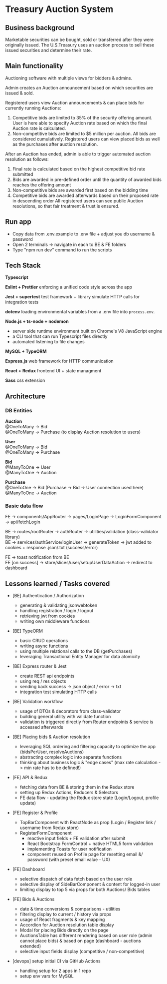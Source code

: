 # Treasury Auction System

## Business background
Marketable securities can be bought, sold or transferred after they were originally issued. The U.S.Treasury uses an auction process to sell these issued securities and determine their rate.


## Main functionality
Auctioning software with multiple views for bidders & admins.

Admin creates an Auction announcement based on which securities are issued & sold. 

Registered users view Auction announcements & can place bids for currently running Auctions:
1. Competitive bids are limited to 35% of the security offering amount. User is here able to specify Auction rate based on which the final Auction rate is calculated.  
2. Non-competitive bids are limited to $5 million per auction. 
All bids are considered cumulatively. Registered users can view placed bids as well as the purchases after auction resolution.

After an Auction has ended, admin is able to trigger automated auction resolution as follows:
1. Final rate is calculated based on the highest competitive bid rate submitted
2. Bids are awarded in pre-defined order until the quantity of awarded bids reaches the offering amount
3. Non-competitive bids are awarded first based on the bidding time 
4. Competitive bids are awarded afterwards based on their proposed rate in descending order
All registered users can see public Auction resolutions, so that fair treatment & trust is ensured.


## Run app
* Copy data from .env.example to .env file + adjust you db username & password
* Open 2 terminals -> navigate in each to BE & FE folders
* Type "npm run dev" command to run the scripts


## Tech Stack
**Typescript**

**Eslint + Prettier**
enforcing a unified code style across the app

**Jest + supertest**
test framework + library simulate HTTP calls for integration tests

**dotenv**
loading environmental variables from a .env file into `process.env`.

**Node.js + ts-node + nodemon**
- server side runtime environment built on Chrome's V8 JavaScript engine
- a CLI tool that can run Typescript files directly
- automated listening to file changes

**MySQL + TypeORM**

**Express.js**
web framework for HTTP communication

**React + Redux**
frontend UI + state managment

**Sass**
css extension


## Architecture
### DB Entities
**Auction**\
    @OneToMany -> Bid\
    @OneToMany -> Purchase (to display Auction resolution to users)

**User**\
    @OneToMany -> Bid\
    @OneToMany -> Purchase

**Bid**\
    @ManyToOne -> User\
    @ManyToOne -> Auction

**Purchase**\
    @OneToOne -> Bid (Purchase -> Bid -> User connection used here)\
    @ManyToOne -> Auction

### Basic data flow
FE -> components/AppRouter -> pages/LoginPage -> LoginFormComponent -> api/fetchLogin

BE -> routes/rootRouter -> authRouter -> utilities/validation (class-validator library)\
BE -> services/authService/loginUser -> generateToken -> jwt added to cookies + response .json/.txt (success/error)

FE -> toast notification from BE\
FE [on success] -> store/slices/user/setupUserDataAction -> redirect to dashboard


## Lessons learned / Tasks covered 
* [BE] Authentication / Authorization
    - generating & validating jsonwebtoken
    - handling registration / login / logout
    - retrieving jwt from cookies
    - writing own middleware functions

* [BE] TypeORM
    - basic CRUD operations
    - writing async functions
    - using multiple relational calls to the DB (getPurchases)
    - leveraging Transactional Entity Manager for data atomicity

* [BE] Express router & Jest
    - create REST api endpoints
    - using req / res objects
    - sending back success -> json object / error -> txt
    - integration test simulating HTTP calls

* [BE] Validation workflow 
    - usage of DTOs & decorators from class-validator 
    - building general utility with validate function
    - validation is triggered directly from Router endpoints & service is accessed afterwards    

* [BE] Placing bids & Auction resolution
    - leveraging SQL ordering and filtering capacity to optimize the app (bidsPerUser, resolveAuctions)
    - abstracting complex logic into separate functions
    - thinking about business logic & "edge cases" (max rate calculation -> min rate has to be defined!)

* [FE] API & Redux
    - fetching data from BE & storing them in the Redux store
    - setting up Redux Actions, Reducers & Selectors
    - FE data flow - updating the Redux store state (Login/Logout, profile update)

* [FE] Register & Profile
    - TopBarComponent with ReactNode as prop (Login / Register link / username from Redux store)
    - RegisterFormComponent 
        - reactive input fields + FE validation after submit
        - React Bootstrap FormControl + native HTML5 form validation
        - implementing Toasts for user notification
        - component reused on Profile page for resetting email &/ password (with preset email value - UX)

* [FE] Dashboard
    - selective dispatch of data fetch based on the user role
    - selective display of SideBarComponent & content for logged-in user
    - limiting display to top 5 via props for both Auctions/ Bids tables

* [FE] Bids & Auctions
    - date & time conversions & comparisons - utilities
    - filtering display to current / history via props
    - usage of React fragments & key mapping
    - Accordion for Auction resolution table display
    - Modal for placing Bids directly on the page       
    - AuctionsTable has different rendering based on user role (admin cannot place bids) & based on page (dashboard - auctions extended)
    - selective input fields display (competitive / non-competitive)

* [devops] setup initial CI via GitHub Actions
    - handling setup for 2 apps in 1 repo
    - setup env vars for MySQL
